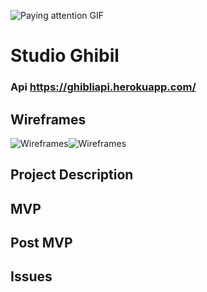 ![Paying attention GIF](https://media.giphy.com/media/3oEdvdEl6fCc53I0Za/giphy.gif)


# Studio Ghibil

### Api https://ghibliapi.herokuapp.com/

## Wireframes

![Wireframes](./wireframes/wireframe-pic1)![Wireframes](./wireframes/wireframe-pic2)

## Project Description 

## MVP

## Post MVP

## Issues
